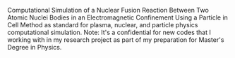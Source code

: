Computational Simulation of a Nuclear Fusion Reaction Between Two Atomic Nuclei Bodies in an Electromagnetic Confinement
Using a Particle in Cell Method as standard for plasma, nuclear, and particle physics computational simulation.
Note: It's a confidential for new codes that I working with in my research project as part of my preparation for Master's Degree in Physics.
